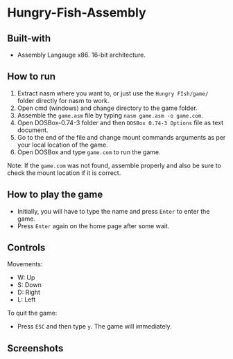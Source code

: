 # Hungry-Fish-Assembly

## Built-with
- Assembly Langauge x86. 16-bit architecture.

## How to run
1. Extract nasm where you want to, or just use the `Hungry FIsh/game/` folder directly for nasm to work.
2. Open cmd (windows) and change directory to the game folder.
3. Assemble the `game.asm` file by typing `nasm game.asm -o game.com`.
4. Open DOSBox-0.74-3 folder and then `DOSBox 0.74-3 Options` file as text document.
5. Go to the end of the file and change mount commands arguments as per your local location of the game.
6. Open DOSBox and type `game.com` to run the game.

Note: If the `game.com` was not found, assemble properly and also be sure to check the mount location if it is correct.

## How to play the game
- Initially, you will have to type the name and press `Enter` to enter the game.
- Press `Enter` again on the home page after some wait.

## Controls

Movements:
- W: Up
- S: Down
- D: Right
- L: Left

To quit the game:
- Press `ESC` and then type `y`. The game will immediately.

## Screenshots
